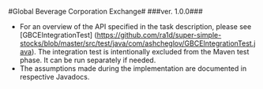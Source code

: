 #Global Beverage Corporation Exchange#
###ver. 1.0.0###
* For an overview of the API specified in the task description, please see [GBCEIntegrationTest]
(https://github.com/ra1d/super-simple-stocks/blob/master/src/test/java/com/ashcheglov/GBCEIntegrationTest.java). The integration test is intentionally excluded from the Maven test phase. It can be run separately if needed.
* The assumptions made during the implementation are documented in respective Javadocs.
